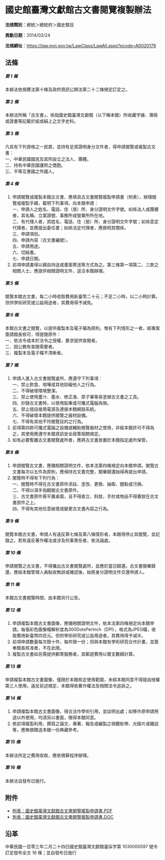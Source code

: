 # 國史館臺灣文獻館古文書閱覽複製辦法

**法規類別**：總統＞總統府＞國史館目

**異動日期**：2014/02/24  

**法規網址**：https://law.moj.gov.tw/LawClass/LawAll.aspx?pcode=A0020179





## 法條
##### 第 1 條
本辦法依規費法第十條及政府資訊公開法第二十二條規定訂定之。

##### 第 2 條
本辦法所稱「古文書」，係指國史館臺灣文獻館（以下稱本館）所收藏字據、簿冊或證書等記載於紙或絹上之文字史料。

##### 第 3 條
凡具有下列資格之一民眾，並持有足資證明身分文件者，得申請閱覽或複製古文書：  
一、中華民國國民及其所設立之法人、團體。  
二、持有中華民國護照之僑胞。  
三、平等互惠國之外國人。

##### 第 4 條
1. 申請閱覽或複製本館古文書，應填具古文書閱覽複製申請書（附表），辦理閱覽或複製手續，載明下列事項，向本館申請：  
一、申請人之姓名、電話、住（居）所、身分證明文件字號。如係法人或團體者，其名稱、立案證號、事務所或營業所所在地。  
二、有代理人者，其姓名、電話、住（居）所、身分證明文件字號；如係意定代理者，並應提出委任書；如係法定代理者，應敘明其關係。  
三、申請項目。  
四、申請內容（古文書編號）。  
五、申請用途。  
六、切結書。  
七、申請日期。
1. 前項申請書得以親自持送或書面寄送等方式為之。第三條第一項第二、三款之相關人士，應提供相關證明文件，逕洽本館辦理。

##### 第 5 條
閱覽本館古文書，每二小時收取費用新臺幣二十元；不足二小時，以二小時計算。但供學術研究或公益用途者，其費用得予減免。

##### 第 6 條
本館古文書之閱覽，以提供複製本及電子檔為原則，惟有下列情形之一者，經專案簽請館長核可，得提閱原件：  
一、依法令或本於法令之授權，要求提供查閱者。  
二、因公務有查閱需要者。  
三、複製本及電子檔不清晰者。

##### 第 7 條
1. 申請人進入古文書閱覽處所，應遵守下列事項：  
一、禁止飲食、喧嘩或其他妨礙他人之行為。  
二、不得破壞環境整潔。  
三、禁止使用墨汁、墨水、修正液、原子筆等易塗損古文書之工具。  
四、抄錄古文書時，以使用鉛筆或可攜式電腦為限。  
五、禁止擅自接用電源及連接本館網路系統。  
六、不得破壞本館提供閱覽之器材設備。  
七、不得有其他不符閱覽目的之行為。
1. 前項第四款可攜式電腦之設備或輔助閱覽器材之使用，非經本館許可不得為之，其使用應遵守本館資訊安全政策相關規定。
1. 如有必要暫離古文書閱覽處所者，應將古文書放置於本館指定處所保管。

##### 第 8 條
1. 申請閱覽古文書，應備相關證明文件，依本法第四條規定向本館申請。閱覽古文書每次以五件為原則，應保持古文書完整，閱畢歸還始得再提出申請。
1. 閱覽時不得有下列行為：  
一、閱覽時不得在古文書原件添註、塗改、更換、抽取、圈點或污損。  
二、不得以濕手指翻閱古文書原件。  
三、古文書原件需平置桌面，且不得直立、斜放，手肘或物品不得置放在古文書原件之上。  
四、不得有其他任意破壞或變更古文書內容之行為。

##### 第 9 條
閱覽本館古文書，申請人有違反第七條及第八條情形者，本館得停止其閱覽，並記錄之。若有違反著作權法或涉及刑事責任者，依法論處。

##### 第 10 條
申請閱覽之古文書，不得攜出古文書閱覽處所，並應於當日歸還。古文書閱畢歸還，應經本館管理人員點收無誤或確認後，始將身分證明文件交還申請人。

##### 第 11 條
本館古文書閱覽時間，由本館另行公告。

##### 第 12 條
1. 申請複製本館古文書圖像，應備相關證明文件，依本法第四條規定向本館申請。每張彩色圖像檔解析度為300DotsPerInch（DPI），格式為JPEG檔，收取費用新臺幣四百元。但供學術研究或公益用途者，其費用得予減半。
1. 前項申請數量每次限十件，每件限一份；但與本館有學術研究合作計畫，並簽奉館長核准者，不在此限。
1. 複製古文書如另需提供郵寄服務者，其郵遞費用以實支數額計算。

##### 第 13 條
申請複製本館古文書圖像，僅限於本館核定使用範圍，未經本館同意不得擅自授權第三人使用。違反前述規定，本館得依著作權法及相關法令追訴之。

##### 第 14 條
1. 申請複製本館古文書圖像，得合法作學術引用，並註明出處；如移作原申請用途以外使用，均須另以書面，徵得本館同意。
1. 依前項複製利用，撰寫之論文、專著、報告或編製之視聽影帶、光碟片或雜誌等，應無償贈送本館一份典藏參考。

##### 第 15 條
本辦法所定之費用收取，應依預算程序辦理。

##### 第 16 條
本辦法自發布日施行。
## 附件
* [附表：國史館臺灣文獻館古文書閱覽複製申請書.PDF](https://law.moj.gov.tw/LawClass/LawGetFile.ashx?FileId=0000235716)
* [附表：國史館臺灣文獻館古文書閱覽複製申請書.DOC](https://law.moj.gov.tw/LawClass/LawGetFile.ashx?FileId=0000142539)
## 沿革
中華民國一百零三年二月二十四日國史館臺灣文獻館臺採字第 1030000597 號令訂定發布全文 16 條；並自發布日施行
